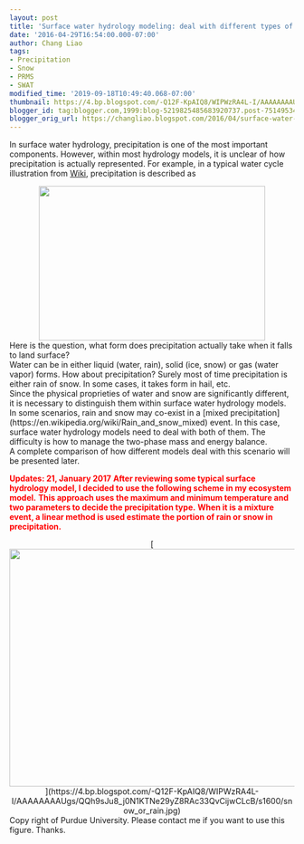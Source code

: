 ```yaml
---
layout: post
title: 'Surface water hydrology modeling: deal with different types of precipitation'
date: '2016-04-29T16:54:00.000-07:00'
author: Chang Liao
tags:
- Precipitation
- Snow
- PRMS
- SWAT
modified_time: '2019-09-18T10:49:40.068-07:00'
thumbnail: https://4.bp.blogspot.com/-Q12F-KpAIQ8/WIPWzRA4L-I/AAAAAAAAUgs/QQh9sJu8_j0N1KTNe29yZ8RAc33QvCijwCLcB/s72-c/snow_or_rain.jpg
blogger_id: tag:blogger.com,1999:blog-5219825485683920737.post-7514953489820814314
blogger_orig_url: https://changliao.blogspot.com/2016/04/surface-water-hydrology-modeling-001.html
---
```


<span style="font-family: inherit;">In surface water hydrology, precipitation 
is one of the most important components. 
<span style="font-family: inherit;">However, within most hydrology models, it 
is unclear of how precipitation is actually represented. 
For example, in a typical water cycle illustration from 
[Wiki](https://en.wikipedia.org/wiki/Precipitation), precipitation is 
described as 
<div style="text-align: center;"><div style="text-align: center;"><img 
height="273" 
src="https://upload.wikimedia.org/wikipedia/commons/9/94/Water_cycle.png" 
width="400" /><div style="text-align: left;">Here is the question, what form 
does precipitation actually take when it falls to land surface?<div 
style="text-align: left;">Water can be in either liquid (water, rain), solid 
(ice, snow) or gas (water vapor) forms. How about precipitation? Surely most 
of time precipitation is either rain of snow. In some cases, it takes form in 
hail, etc.<div style="text-align: left;"> 
<div style="text-align: left;">Since the physical proprieties of water and 
snow are significantly different, it is necessary to distinguish them within 
surface water hydrology models.<div style="text-align: left;">In some 
scenarios, rain and snow may co-exist in a [mixed 
precipitation](https://en.wikipedia.org/wiki/Rain_and_snow_mixed) event. In 
this case, surface water hydrology models need to deal with both of them. The 
difficulty is how to manage the two-phase mass and energy balance.<div 
style="text-align: left;">A complete comparison of how different models deal 
with this scenario will be presented later. 

<span style="color: red;">**Updates: 21, January 2017** 
<span style="color: red;">**After reviewing some typical surface hydrology 
model, I decided to use the following scheme in my ecosystem model.** 
<span style="color: red;">**This approach uses the maximum and minimum 
temperature and two parameters to decide the precipitation type.** 
<span style="color: red;">**When it is a mixture event, a linear method is 
used estimate the portion of rain or snow in precipitation.** 

<div style="text-align: left;"><div class="separator" style="clear: both; 
text-align: center;"><div class="separator" style="clear: both; text-align: 
center;">[<img border="0" height="420" 
src="https://4.bp.blogspot.com/-Q12F-KpAIQ8/WIPWzRA4L-I/AAAAAAAAUgs/QQh9sJu8_j0N1KTNe29yZ8RAc33QvCijwCLcB/s640/snow_or_rain.jpg" 
width="640" 
/>](https://4.bp.blogspot.com/-Q12F-KpAIQ8/WIPWzRA4L-I/AAAAAAAAUgs/QQh9sJu8_j0N1KTNe29yZ8RAc33QvCijwCLcB/s1600/snow_or_rain.jpg) 
<div style="text-align: left;">Copy right of  Purdue University. Please 
contact me if you want to use this figure. Thanks.<div style="text-align: 
left;"> 
<div style="text-align: left;"> 